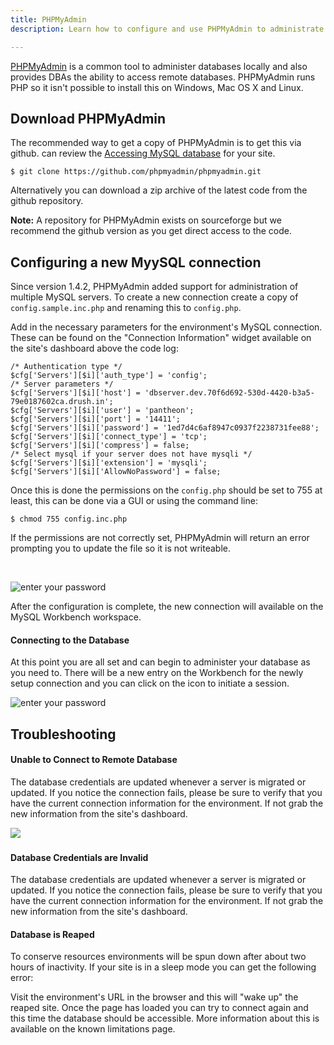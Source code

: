```yaml
---
title: PHPMyAdmin
description: Learn how to configure and use PHPMyAdmin to administrate databases.

---
```


[PHPMyAdmin](https://github.com/phpmyadmin/phpmyadmin/) is a common tool to administer databases locally and also provides DBAs the ability to access remote databases. PHPMyAdmin runs PHP so it isn't possible to install this on  Windows, Mac OS X and Linux.

## Download PHPMyAdmin

The recommended way to get a copy of PHPMyAdmin is to get this via github. can review the [Accessing MySQL database](/articles/advanced-topics/accessing-mysql-databases/) for your site.

    $ git clone https://github.com/phpmyadmin/phpmyadmin.git

Alternatively you can download a zip archive of the latest code from the github repository.

**Note:** A repository for PHPMyAdmin exists on sourceforge but we recommend the github version as you get direct access to the code.

## Configuring a new MyySQL connection

Since version 1.4.2, PHPMyAdmin added support for administration of multiple MySQL servers. To create a new connection create a copy of `config.sample.inc.php` and renaming this to `config.php`.

Add in the necessary parameters for the environment's MySQL connection. These can be found on the "Connection Information" widget available on the site's dashboard above the code log:

    /* Authentication type */
    $cfg['Servers'][$i]['auth_type'] = 'config';
    /* Server parameters */
    $cfg['Servers'][$i]['host'] = 'dbserver.dev.70f6d692-530d-4420-b3a5-79e0187602ca.drush.in';
    $cfg['Servers'][$i]['user'] = 'pantheon';
    $cfg['Servers'][$i]['port'] = '14411';
    $cfg['Servers'][$i]['password'] = '1ed7d4c6af8947c0937f2238731fee88';
    $cfg['Servers'][$i]['connect_type'] = 'tcp';
    $cfg['Servers'][$i]['compress'] = false;
    /* Select mysql if your server does not have mysqli */
    $cfg['Servers'][$i]['extension'] = 'mysqli';
    $cfg['Servers'][$i]['AllowNoPassword'] = false;

Once this is done the permissions on the `config.php` should be set to 755 at least, this can be done via a GUI or using the command line:

    $ chmod 755 config.inc.php

If the permissions are not correctly set, PHPMyAdmin will return an error prompting you to update the file so it is not writeable.

 

![enter your password](https://pantheon-systems.desk.com/customer/portal/attachments/224903)

After the configuration is complete, the new connection will available on the MySQL Workbench workspace. 

#### Connecting to the Database

At this point you are all set and can begin to administer your database as you need to. There will be a new entry on the Workbench for the newly setup connection and you can click on the icon to initiate a session.

![enter your password](https://pantheon-systems.desk.com/customer/portal/attachments/224907)

## Troubleshooting

#### Unable to Connect to Remote Database

The database credentials are updated whenever a server is migrated or updated. If you notice the connection fails, please be sure to verify that you have the current connection information for the environment. If not grab the new information from the site's dashboard.

![](https://pantheon-systems.desk.com/customer/portal/attachments/224915)​

#### Database Credentials are Invalid

The database credentials are updated whenever a server is migrated or updated. If you notice the connection fails, please be sure to verify that you have the current connection information for the environment. If not grab the new information from the site's dashboard.

#### Database is Reaped

To conserve resources environments will be spun down after about two hours of inactivity. If your site is in a sleep mode you can get the following error:

Visit the environment's URL in the browser and this will "wake up" the reaped site. Once the page has loaded you can try to connect again and this time the database should be accessible. More information about this is available on the known limitations page.
